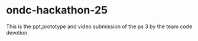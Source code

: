 # ondc-hackathon-25
This is the ppt,prototype and video submission of the ps 3 by the team code devotion.
